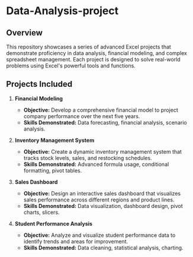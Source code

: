 # Data-Analysis-project

## Overview
This repository showcases a series of advanced Excel projects that demonstrate proficiency in data analysis, financial modeling, and complex spreadsheet management. Each project is designed to solve real-world problems using Excel's powerful tools and functions.

## Projects Included

1. **Financial Modeling**
   - **Objective:** Develop a comprehensive financial model to project company performance over the next five years.
   - **Skills Demonstrated:** Data forecasting, financial analysis, scenario analysis.

2. **Inventory Management System**
   - **Objective:** Create a dynamic inventory management system that tracks stock levels, sales, and restocking schedules.
   - **Skills Demonstrated:** Advanced formula usage, conditional formatting, pivot tables.

3. **Sales Dashboard**
   - **Objective:** Design an interactive sales dashboard that visualizes sales performance across different regions and product lines.
   - **Skills Demonstrated:** Data visualization, dashboard design, pivot charts, slicers.

4. **Student Performance Analysis**
   - **Objective:** Analyze and visualize student performance data to identify trends and areas for improvement.
   - **Skills Demonstrated:** Data cleaning, statistical analysis, charting.
